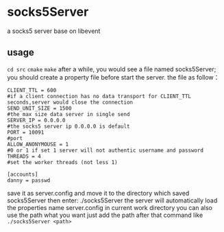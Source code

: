 # socks5Server
a socks5 server base on libevent
## usage
`cd src`
`cmake`
`make`
after a while, you would see a file named socks5Server;
you should create a property file before start the server. the file as follow：
```
CLIENT_TTL = 600 
#if a client connection has no data transport for CLIENT_TTL seconds,server would close the connection 
SEND_UNIT_SIZE = 1500
#the max size data server in single send
SERVER_IP = 0.0.0.0
#the socks5 server ip 0.0.0.0 is default
PORT = 10091
#port
ALLOW_ANONYMOUSE = 1
#0 or 1 if set 1 server will not authentic username and password
THREADS = 4 
#set the worker threads (not less 1)

[accounts]
danny = passwd  
```
save it as server.config and move it to the directory which saved socks5Server
then enter: ./socks5Server the server will automatically load the properties name server.config in current work directory you can also use the path what you want just add the path after that command like
`./socks5Server <path>`

